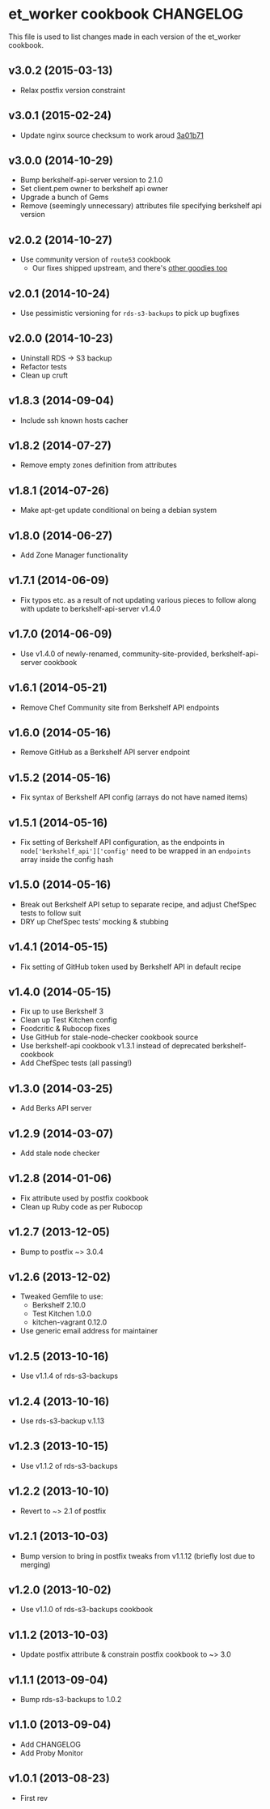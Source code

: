 et_worker cookbook CHANGELOG
============================
This file is used to list changes made in each version of the et_worker cookbook.

v3.0.2 (2015-03-13)
-------------------

* Relax postfix version constraint

v3.0.1 (2015-02-24)
-------------------

* Update nginx source checksum to work aroud [3a01b71](https://github.com/miketheman/nginx/commit/3a01b71b186f0005cf1d8486b7f22d8aa0408e68)

v3.0.0 (2014-10-29)
-------------------

* Bump berkshelf-api-server version to 2.1.0
* Set client.pem owner to berkshelf api owner
* Upgrade a bunch of Gems
* Remove (seemingly unnecessary) attributes file specifying berkshelf api version

v2.0.2 (2014-10-27)
-------------------

* Use community version of `route53` cookbook
    - Our fixes shipped upstream, and there's [other goodies too](https://supermarket.getchef.com/cookbooks/route53/versions/0.3.6#changelog)

v2.0.1 (2014-10-24)
-------------------

* Use pessimistic versioning for `rds-s3-backups` to pick up bugfixes

v2.0.0 (2014-10-23)
-------------------

* Uninstall RDS → S3 backup
* Refactor tests
* Clean up cruft

v1.8.3 (2014-09-04)
-------------------

* Include ssh known hosts cacher

v1.8.2 (2014-07-27)
-------------------

* Remove empty zones definition from attributes

v1.8.1 (2014-07-26)
-------------------

* Make apt-get update conditional on being a debian system

v1.8.0 (2014-06-27)
-------------------

* Add Zone Manager functionality


v1.7.1 (2014-06-09)
-------------------

* Fix typos etc. as a result of not updating various pieces to follow along with update to berkshelf-api-server v1.4.0


v1.7.0 (2014-06-09)
-------------------

* Use v1.4.0 of newly-renamed, community-site-provided, berkshelf-api-server cookbook


v1.6.1 (2014-05-21)
-------------------
* Remove Chef Community site from Berkshelf API endpoints


v1.6.0 (2014-05-16)
-------------------
* Remove GitHub as a Berkshelf API server endpoint


v1.5.2 (2014-05-16)
-------------------
* Fix syntax of Berkshelf API config (arrays do not have named items)


v1.5.1 (2014-05-16)
-------------------
* Fix setting of Berkshelf API configuration, as the endpoints in `node['berkshelf_api']['config'` need to be wrapped in an `endpoints` array inside the config hash


v1.5.0 (2014-05-16)
-------------------
* Break out Berkshelf API setup to separate recipe, and adjust ChefSpec tests to follow suit
* DRY up ChefSpec tests’ mocking & stubbing


v1.4.1 (2014-05-15)
-------------------
* Fix setting of GitHub token used by Berkshelf API in default recipe


v1.4.0 (2014-05-15)
-------------------
* Fix up to use Berkshelf 3
* Clean up Test Kitchen config
* Foodcritic & Rubocop fixes
* Use GitHub for stale-node-checker cookbook source
* Use berkshelf-api cookbook v1.3.1 instead of deprecated berkshelf-cookbook
* Add ChefSpec tests (all passing!)


v1.3.0 (2014-03-25)
--------------

* Add Berks API server

v1.2.9 (2014-03-07)
--------------

* Add stale node checker

v1.2.8 (2014-01-06)
--------------

* Fix attribute used by postfix cookbook
* Clean up Ruby code as per Rubocop

v1.2.7 (2013-12-05)
--------------

* Bump to postfix ~> 3.0.4

v1.2.6 (2013-12-02)
--------------

* Tweaked Gemfile to use:
    * Berkshelf 2.10.0
    * Test Kitchen 1.0.0
    * kitchen-vagrant 0.12.0
* Use generic email address for maintainer

v1.2.5 (2013-10-16)
--------------

* Use v1.1.4 of rds-s3-backups

v1.2.4 (2013-10-16)
--------------

* Use rds-s3-backup v.1.13

v1.2.3 (2013-10-15)
--------------

* Use v1.1.2 of rds-s3-backups

v1.2.2 (2013-10-10)
---------------

* Revert to ~> 2.1 of postfix

v1.2.1 (2013-10-03)
---------------

* Bump version to bring in postfix tweaks from v1.1.12 (briefly lost due to merging)

v1.2.0 (2013-10-02)
-------------------

* Use v1.1.0 of rds-s3-backups cookbook

v1.1.2 (2013-10-03)
-------------------

* Update postfix attribute & constrain postfix cookbook to ~> 3.0

v1.1.1 (2013-09-04)
---------------

* Bump rds-s3-backups to 1.0.2

v1.1.0 (2013-09-04)
---------------

* Add CHANGELOG
* Add Proby Monitor

v1.0.1 (2013-08-23)
---------------

* First rev
